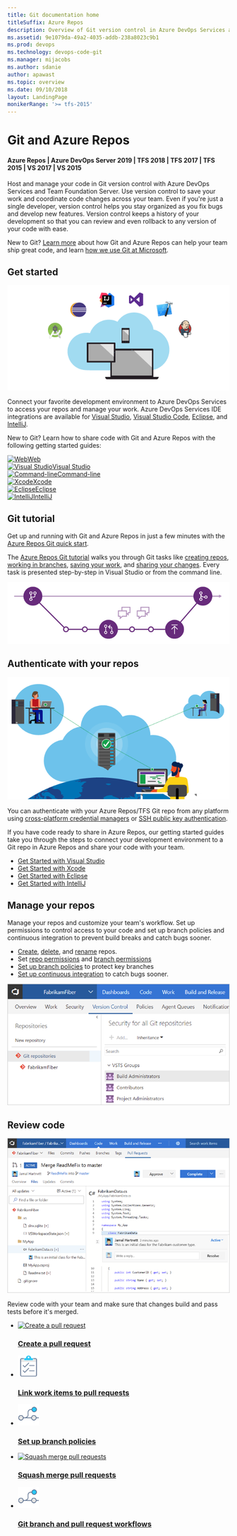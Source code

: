 ```yaml
---
title: Git documentation home
titleSuffix: Azure Repos 
description: Overview of Git version control in Azure DevOps Services and Team Foundation Server
ms.assetid: 9e1079da-49a2-4035-addb-238a8023c9b1
ms.prod: devops
ms.technology: devops-code-git 
ms.manager: mijacobs
ms.author: sdanie
author: apawast
ms.topic: overview
ms.date: 09/10/2018
layout: LandingPage
monikerRange: '>= tfs-2015'
---
```



# Git and Azure Repos

#### Azure Repos | Azure DevOps Server 2019 | TFS 2018 | TFS 2017 | TFS 2015 | VS 2017 | VS 2015

Host and manage your code in Git version control with Azure DevOps Services and Team Foundation Server. Use version control to save your work and coordinate code changes across your team. Even if you're just a single developer, version control helps you stay organized as you fix bugs and develop new features. Version control keeps a history of your development so that you can review and even rollback to any version of your code with ease.

New to Git? [Learn more](/azure/devops/learn/git/learn-git-with-team-services) about how Git and Azure Repos can help your team ship great code, and learn [how we use Git at Microsoft](/azure/devops/learn/devops-at-microsoft/use-git-microsoft).

## Get started

<div class="row">
<div class="col-sm-6 col-md-6">
<img src="media/overview/get-started-favorite-ide.png" alt="Use your favorite IDE with Azure Repos and Git"/>
</div>
<div class="col-sm-6 col-md-6">

<p>Connect your favorite development environment to Azure DevOps Services to access your repos and manage your work.
Azure DevOps Services IDE integrations are available for <a href="../../organizations/accounts/set-up-vs.md" data-raw-source="[Visual Studio](../../organizations/accounts/set-up-vs.md)">Visual Studio</a>, 
<a href="https://marketplace.visualstudio.com/items?itemName=ms-vsts.team" data-raw-source="[Visual Studio Code](https://marketplace.visualstudio.com/items?itemName=ms-vsts.team)">Visual Studio Code</a>, <a href="/azure/devops/java/download-eclipse-plug-in" data-raw-source="[Eclipse](/azure/devops/java/download-eclipse-plug-in)">Eclipse</a>, 
and <a href="/azure/devops/java/download-intellij-plug-in" data-raw-source="[IntelliJ](/azure/devops/java/download-intellij-plug-in)">IntelliJ</a>.</p>


<p>New to Git? Learn how to share code with Git and Azure Repos with the following getting started guides:</p>
</div>
</div>

<!--- All images are Placeholder --> 
<!-- Converting to icon48 format, this gets cleaner in YAML -->
<div class="ico48Case halfStack"><div class="ico48Link"><a href="create-new-repo.md"><img width="48" height="48" alt="Web" src="https://docs.microsoft.com/media/common/i_web.svg"><span>Web</span></a></div><div class="ico48Link"><a href="share-your-code-in-git-vs-2017.md"><img width="48" height="48" alt="Visual Studio" src="https://docs.microsoft.com/media/logos/logo_visual-studio.svg"><span>Visual Studio</span></a></div><div class="ico48Link"><a href="share-your-code-in-git-cmdline.md"><img width="48" height="48" alt="Command-line" src="https://docs.microsoft.com/media/common/i_cligeneric.svg"><span>Command-line</span></a></div><div class="ico48Link"><a href="share-your-code-in-git-xcode.md"><img width="48" height="48" alt="Xcode" src="https://docs.microsoft.com/media/logos/logo_xcode.svg"><span>Xcode</span></a></div><div class="ico48Link"><a href="share-your-code-in-git-eclipse.md"><img width="48" height="48" alt="Eclipse" src="https://docs.microsoft.com/media/logos/logo_eclipse.svg"><span>Eclipse</span></a></div>

<div class="ico48Link"><a href="create-repo-intellij.md"><img width="48" height="48" alt="IntelliJ" src="https://docs.microsoft.com/media/logos/logo_intellij.svg"><span>IntelliJ</span></a></div>

</div>

## Git tutorial

<div class="row">
<div class="col-sm-6 col-md-6">
<p>Get up and running with Git and Azure Repos in just a few minutes with the <a href="gitquickstart.md" data-raw-source="[Azure Repos Git quick start](gitquickstart.md)">Azure Repos Git quick start</a>.</p>

<p>The <a href="gitworkflow.md" data-raw-source="[Azure Repos Git tutorial](gitworkflow.md)">Azure Repos Git tutorial</a> walks you through Git tasks like <a href="creatingrepo.md" data-raw-source="[creating repos](creatingrepo.md)">creating repos</a>, <a href="branches.md" data-raw-source="[working in branches](branches.md)">working in branches</a>, <a href="commits.md" data-raw-source="[saving your work](commits.md)">saving your work</a>, and <a href="pushing.md" data-raw-source="[sharing your changes](pushing.md)">sharing your changes</a>. 
Every task is presented step-by-step in Visual Studio or from the command line.</p>
</div>
<div class="col-sm-6 col-md-6">
<img src="media/gitworkflow.png" alt="Azure Repos Git tutorial workflow"/>

</div>
</div>   

## Authenticate with your repos

<div class="row">
<div class="col-sm-6 col-md-6">

<img src="media/overview/IC839946.png" alt="Connect to Azure DevOps Services from anywhere"/><br/>
</div>

<div class="col-sm-6 col-md-6"> 

<p>You can authenticate with your Azure Repos/TFS Git repo from any platform using <a href="set-up-credential-managers.md" data-raw-source="[cross-platform credential managers](set-up-credential-managers.md)">cross-platform credential managers</a> or <a href="use-ssh-keys-to-authenticate.md" data-raw-source="[SSH public key authentication](use-ssh-keys-to-authenticate.md)">SSH public key authentication</a>.</p>

<p>If you have code ready to share in Azure Repos, our getting started guides take you through the steps to connect your development environment to a Git repo in Azure Repos and share your code with your team.</p>

<ul>
<li><a href="share-your-code-in-git-vs.md" data-raw-source="[Get Started with Visual Studio](share-your-code-in-git-vs.md)">Get Started with Visual Studio</a></li>
<li><a href="share-your-code-in-git-xcode.md" data-raw-source="[Get Started with Xcode](share-your-code-in-git-xcode.md)">Get Started with Xcode</a></li>
<li><a href="share-your-code-in-git-eclipse.md" data-raw-source="[Get Started with Eclipse](share-your-code-in-git-eclipse.md)">Get Started with Eclipse</a></li>
<li><a href="create-repo-intellij.md" data-raw-source="[Get Started with IntelliJ](create-repo-intellij.md)">Get Started with IntelliJ</a></li>
</ul>

</div>
</div>

## Manage your repos

<div class="row">
<div class="col-sm-6 col-md-6"> 
<p>Manage your repos and customize your team&#39;s workflow. Set up permissions to control access to your code and set up branch policies and continuous integration to prevent build breaks and catch bugs sooner.</p>

<ul>
<li><a href="create-new-repo.md" data-raw-source="[Create](create-new-repo.md)">Create</a>, <a href="delete-existing-repo.md" data-raw-source="[delete](delete-existing-repo.md)">delete</a>, and <a href="repo-rename.md" data-raw-source="[rename](repo-rename.md)">rename</a> repos.</li>
<li>Set <a href="../../organizations/security/permissions.md" data-raw-source="[repo permissions](../../organizations/security/permissions.md)">repo permissions</a> and <a href="branch-permissions.md" data-raw-source="[branch permissions](branch-permissions.md)">branch permissions</a></li>
<li><a href="branch-policies.md" data-raw-source="[Set up branch policies](branch-policies.md)">Set up branch policies</a> to protect key branches</li>
<li><a href="../../pipelines/build/triggers.md#ci-triggers" data-raw-source="[Set up continuous integration](../../pipelines/build/triggers.md#ci-triggers)">Set up continuous integration</a> to catch bugs sooner.</li>
</ul>

</div>
<div class="col-sm-6 col-md-6">

![Manage your code and repos from the web](media/overview/git-repos.png)

</div>
</div>

## Review code

<div class="row">
<div class="col-sm-6 col-md-6">

![Review code with pull requests in Azure DevOps Services and TFS](media/overview/pull-request.png)

</div>
<div class="col-sm-6 col-md-6"> 

<p>Review code with your team and make sure that changes build and pass tests before it&#39;s merged.</p>

<ul class="panelContent cardsFTitle">
    <li>
        <a href="pull-requests.md">
        <div class="cardSize">
            <div class="cardPadding">
                <div class="card">
                    <div class="cardImageOuter">
                        <div class="cardImage">
                            <img width="48" height="48" alt="Create a pull request" src="https://docs.microsoft.com/media/common/i_pull-request.svg" />
                        </div>
                    </div>
                    <div class="cardText">
                        <h3>Create a pull request</h3>
                    </div>
                </div>
            </div>
        </div>
        </a>
    </li>
    <li>
        <a href="pull-requests.md#link-work-items">
        <div class="cardSize">
            <div class="cardPadding">
                <div class="card">
                    <div class="cardImageOuter">
                        <div class="cardImage">
                            <img width="48" height="48" alt="Link work items to pull requests" src="../../media/index/i_tasks.svg" />
                        </div>
                    </div>
                    <div class="cardText">
                        <h3>Link work items to pull requests</h3>
                    </div>
                </div>
            </div>
        </div>
        </a>
    </li>
    <li>
        <a href="branch-policies.md#build-validation">
        <div class="cardSize">
            <div class="cardPadding">
                <div class="card">
                    <div class="cardImageOuter">
                        <div class="cardImage">
                            <img width="48" height="48" alt="Set up branch policies" src="../../media/index/i_branch-policies.svg" />
                        </div>
                    </div>
                    <div class="cardText">
                        <h3>Set up branch policies</h3>
                    </div>
                </div>
            </div>
        </div>
        </a>
    </li>
    <li>
        <a href="merging-with-squash.md">
        <div class="cardSize">
            <div class="cardPadding">
                <div class="card">
                    <div class="cardImageOuter">
                        <div class="cardImage">
                            <img width="48" height="48" alt="Squash merge pull requests" src="https://docs.microsoft.com/media/common/i_pull-request.svg" />
                        </div>
                    </div>
                    <div class="cardText">
                        <h3>Squash merge pull requests</h3>
                    </div>
                </div>
            </div>
        </div>
        </a>
    </li>
    <li>
        <a href="git-branching-guidance.md">
        <div class="cardSize">
            <div class="cardPadding">
                <div class="card">
                    <div class="cardImageOuter">
                        <div class="cardImage">
                            <img width="48" height="48" alt="Git branch and pull request workflows" src="../../media/index/i_branch-policies.svg" />
                        </div>
                    </div>
                    <div class="cardText">
                        <h3>Git branch and pull request workflows</h3>
                    </div>
                </div>
            </div>
        </div>
        </a>
    </li>
</ul>

</div>
</div>


